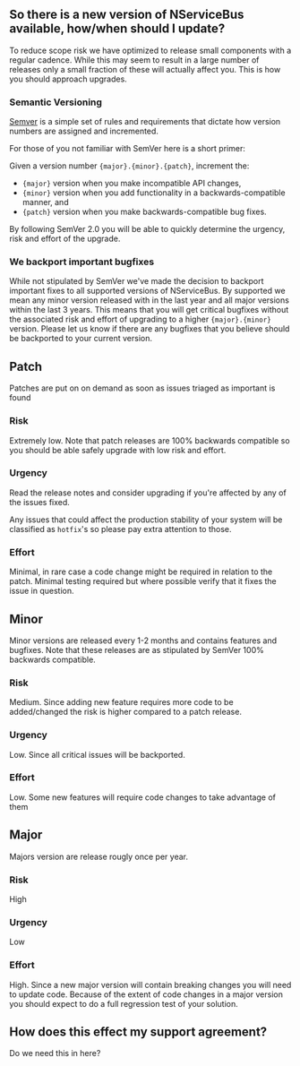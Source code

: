 ## So there is a new version of NServiceBus available, how/when should I update?

To reduce scope risk we have optimized to release small components with a regular cadence. While this may seem to result in a large number of releases only a small fraction of these will actually affect you. This is how you should approach upgrades.


### Semantic Versioning 

[Semver](http://semver.org/) is a simple set of rules and requirements that dictate how version numbers are assigned and incremented. 

For those of you not familiar with SemVer here is a short primer:

Given a version number `{major}.{minor}.{patch}`, increment the:

* `{major}` version when you make incompatible API changes,
* `{minor}` version when you add functionality in a backwards-compatible manner, and
* `{patch}` version when you make backwards-compatible bug fixes.

By following SemVer 2.0 you will be able to quickly determine the urgency, risk and effort of the upgrade. 


### We backport important bugfixes

While not stipulated by SemVer we've made the decision to backport important fixes to all supported versions of NServiceBus. By supported we mean any minor version released with in the last year and all major versions within the last 3 years. This means that you will get critical bugfixes without the associated risk and effort of upgrading to a higher `{major}.{minor}` version. Please let us know if there are any bugfixes that you believe should be backported to your current version.



## Patch
Patches are put on on demand as soon as issues triaged as important is found
### Risk
Extremely low. Note that patch releases are 100% backwards compatible so you should be able safely upgrade with low risk and effort.

### Urgency

Read the release notes and consider upgrading if you're affected by any of the issues fixed.

Any issues that could affect the production stability of your system will be classified as `hotfix`'s so please pay extra attention to those.

### Effort 

Minimal, in rare case a code change might be required in relation to the patch. Minimal testing required but where possible verify that it fixes the issue in question.

## Minor
Minor versions are released every 1-2 months and contains features and bugfixes. Note that these releases are as stipulated by SemVer 100% backwards compatible.

### Risk
Medium. Since adding new feature requires more code to be added/changed the risk is higher compared to a patch release.

### Urgency
Low. Since all critical issues will be backported. 

### Effort 
Low. Some new features will require code changes to take advantage of them

## Major
Majors version are release rougly once per year.

### Risk
High

### Urgency
Low

### Effort 
High. Since a new major version will contain breaking changes you will need to update code. Because of the extent of code changes in a major version you should expect to do a full regression test of your solution.


## How does this effect my support agreement?

Do we need this in here? 

